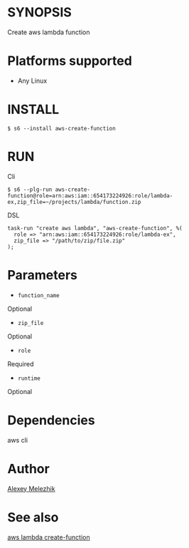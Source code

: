 # SYNOPSIS

Create aws lambda function

# Platforms supported

* Any Linux

# INSTALL

    $ s6 --install aws-create-function

# RUN

Cli

    $ s6 --plg-run aws-create-function@role=arn:aws:iam::654173224926:role/lambda-ex,zip_file=~/projects/lambda/function.zip

DSL

    task-run "create aws lambda", "aws-create-function", %(
      role => "arn:aws:iam::654173224926:role/lambda-ex",
      zip_file => "/path/to/zip/file.zip"
    );


# Parameters

* `function_name`

Optional

* `zip_file`

Optional

* `role`

Required

* `runtime`

Optional

# Dependencies

aws cli

# Author

[Alexey Melezhik](mailto:melezhik@gmail.com)

# See also

[aws lambda create-function](https://docs.aws.amazon.com/cli/latest/reference/lambda/create-function.html)
